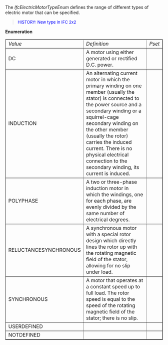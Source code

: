 The _IfcElectricMotorTypeEnum_ defines the range of different types of electric motor that can be specified.

> <font color="#0000FF" size="-1"> HISTORY: New type in IFC 2x2
		  </font>
> 


**Enumeration**

<table border="1"> 
		<tr> 
		  <td><i>Value</i></td> 
		  <td><i>Definition</i></td> 
		  <td><i>Pset</i></td> 
		</tr> 
		<tr> 
		  <td>DC</td> 
		  <td>A motor using either generated or rectified D.C. power.</td> 
		  <td></td> 
		</tr> 
		<tr> 
		  <td>INDUCTION</td> 
		  <td>An alternating current motor in which the primary winding on one
			 member (usually the stator) is connected to the power source and a secondary
			 winding or a squirrel-cage secondary winding on the other member (usually the
			 rotor) carries the induced current. There is no physical electrical connection
			 to the secondary winding, its current is induced.</td> 
		  <td></td> 
		</tr> 
		<tr> 
		  <td>POLYPHASE</td> 
		  <td>A two or three-phase induction motor in which the windings, one for
			 each phase, are evenly divided by the same number of electrical degrees. </td> 
		  <td></td> 
		</tr> 
		<tr> 
		  <td>RELUCTANCESYNCHRONOUS</td> 
		  <td>A synchronous motor with a special rotor design which directly
			 lines the rotor up with the rotating magnetic field of the stator, allowing for
			 no slip under load. </td> 
		  <td></td> 
		</tr> 
		<tr> 
		  <td>SYNCHRONOUS</td> 
		  <td>A motor that operates at a constant speed up to full load. The
			 rotor speed is equal to the speed of the rotating magnetic field of the stator;
			 there is no slip.</td> 
		  <td></td> 
		</tr> 
		<tr> 
		  <td>USERDEFINED</td> 
		  <td></td> 
		  <td></td> 
		</tr> 
		<tr> 
		  <td>NOTDEFINED</td> 
		  <td></td> 
		  <td></td> 
		</tr> 
	 </table>